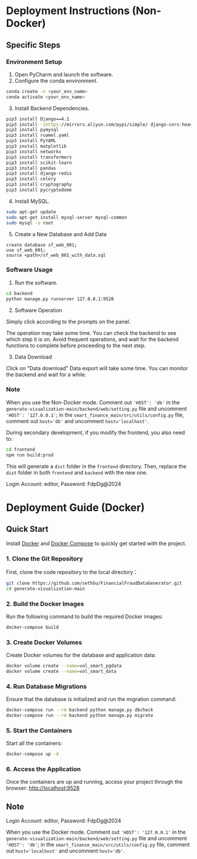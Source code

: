 # Deployment Instructions (Non-Docker)

## Specific Steps

### Environment Setup

1. Open PyCharm and launch the software.
2. Configure the conda environment.

```sh
conda create -n <your_env_name>
conda activate <your_env_name>
```

3. Install Backend Dependencies.

```sh
pip3 install Django==4.1
pip3 install -ihttps://mirrors.aliyun.com/pypi/simple/ django-cors-headers
pip3 install pymysql
pip3 install ruamel.yaml
pip3 install PyYAML
pip3 install matplotlib
pip3 install networkx
pip3 install transformers
pip3 install scikit-learn
pip3 install pandas
pip3 install django-redis
pip3 install celery
pip3 install cryptography
pip3 install pycryptodome
```

4. Install MySQL.

```sh
sudo apt-get update
sudo apt-get install mysql-server mysql-common
sudo mysql -u root
```

5. Create a New Database and Add Data

```mysql
create database sf_web_001;
use sf_web_001;
source <path>/sf_web_001_with_data.sql
```



### Software Usage

1. Run the software.

```sh
cd backend
python manage.py runserver 127.0.0.1:9528
```

2. Software Operation

Simply click according to the prompts on the panel.

The operation may take some time. You can check the backend to see which step it is on. Avoid frequent operations, and wait for the backend functions to complete before proceeding to the next step.

3. Data Download

Click on "Data download" Data export will take some time. You can monitor the backend and wait for a while.



### Note

When you use the Non-Docker mode. Comment out `'HOST': 'db'` in the `generate-visualization-main/backend/web/setting.py` file and uncomment `'HOST': '127.0.0.1'`; in the `smart_finance_main/src/utils/config.py` file, comment out `host='db'` and uncomment `host='localhost'`.

During secondary development, if you modify the frontend, you also need to:

```sh
cd frontend
npm run build:prod
```

This will generate a `dist` folder in the `frontend` directory. Then, replace the `dist` folder in both `frontend` and `backend` with the new one.



Login Account: editor, Password: FdpDg@2024



# Deployment Guide (Docker)

## Quick Start

 Install [Docker](https://www.docker.com/) and [Docker Compose](https://docs.docker.com/compose/install/) to quickly get started with the project.

### 1. Clone the Git Repository

First, clone the code repository to the local directory：

```bash
git clone https://github.com/sethGu/FinancialFraudDataGenerator.git
cd generate-visualization-main
```

### 2. Build the Docker Images

Run the following command to build the required Docker images:

```bash
docker-compose build
```

### 3. Create Docker Volumes

Create Docker volumes for the database and application data:

```bash
docker volume create --name=vol_smart_pgdata
docker volume create --name=vol_smart_data
```

### 4. Run Database Migrations

Ensure that the database is initialized and run the migration command:

```bash
docker-compose run --rm backend python manage.py dbcheck
docker-compose run --rm backend python manage.py migrate
```

### 5. Start the Containers

Start all the containers:

```bash
docker-compose up -d
```

### 6. Access the Application

Once the containers are up and running, access your project through the browser: <http://localhost:9528>

## Note

Login Account: editor, Password: FdpDg@2024

When you use the Docker mode. Comment out `'HOST': '127.0.0.1'` in the `generate-visualization-main/backend/web/setting.py` file and uncomment `'HOST': 'db'`; in the `smart_finance_main/src/utils/config.py` file, comment out `host='localhost'` and uncomment `host='db'`.
